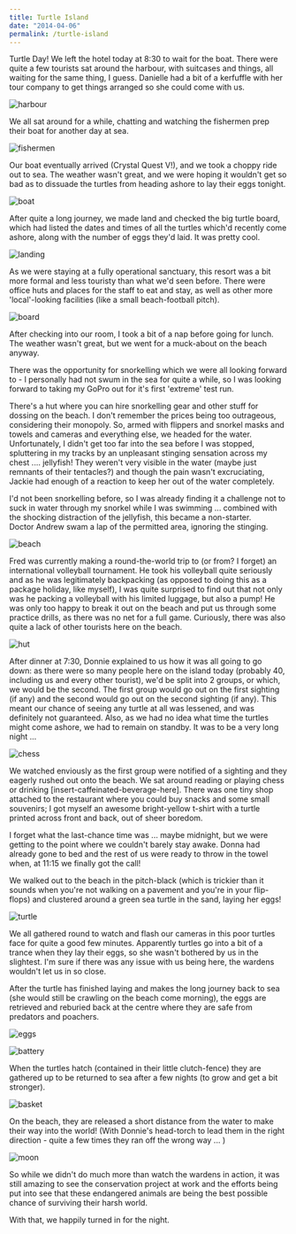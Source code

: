 ```yaml
---
title: Turtle Island
date: "2014-04-06"
permalink: /turtle-island
---
```

Turtle Day!
We left the hotel today at 8:30 to wait for the boat. There were quite a few tourists sat around the harbour, with suitcases and things, all waiting for the same thing, I guess. Danielle had a bit of a kerfuffle with her tour company to get things arranged so she could come with us.

![](/assets/harbour.jpg "harbour")

We all sat around for a while, chatting and watching the fishermen prep their boat for another day at sea.

![](/assets/fishermen.jpg "fishermen")

Our boat eventually arrived (Crystal Quest V!), and we took a choppy ride out to sea. The weather wasn't great, and we were hoping it wouldn't get so bad as to dissuade the turtles from heading ashore to lay their eggs tonight.

![](/assets/boat1.jpg "boat")

After quite a long journey, we made land and checked the big turtle board, which had listed the dates and times of all the turtles which'd recently come ashore, along with the number of eggs they'd laid. It was pretty cool.

![](/assets/landing.jpg "landing")

As we were staying at a fully operational sanctuary, this resort was a bit more formal and less touristy than what we'd seen before. There were office huts and places for the staff to eat and stay, as well as other more 'local'-looking facilities (like a small beach-football pitch).

![](/assets/board.jpg "board")

After checking into our room, I took a bit of a nap before going for lunch. The weather wasn't great, but we went for a muck-about on the beach anyway.

There was the opportunity for snorkelling which we were all looking forward to - I personally had not swum in the sea for quite a while, so I was looking forward to taking my GoPro out for it's first 'extreme' test run.

There's a hut where you can hire snorkelling gear and other stuff for dossing on the beach. I don't remember the prices being too outrageous, considering their monopoly. So, armed with flippers and snorkel masks and towels and cameras and everything else, we headed for the water. Unfortunately, I didn't get too far into the sea before I was stopped, spluttering in my tracks by an unpleasant stinging sensation across my chest .... jellyfish! They weren't very visible in the water (maybe just remnants of their tentacles?) and though the pain wasn't excruciating, Jackie had enough of a reaction to keep her out of the water completely.

I'd not been snorkelling before, so I was already finding it a challenge not to suck in water through my snorkel while I was swimming ... combined with the shocking distraction of the jellyfish, this became a non-starter. Doctor Andrew swam a lap of the permitted area, ignoring the stinging.

![](/assets/beach.jpg "beach")

Fred was currently making a round-the-world trip to (or from? I forget) an international volleyball tournament. He took his volleyball quite seriously and as he was legitimately backpacking (as opposed to doing this as a package holiday, like myself), I was quite surprised to find out that not only was he packing a volleyball with his limited luggage, but also a pump! He was only too happy to break it out on the beach and put us through some practice drills, as there was no net for a full game. Curiously, there was also quite a lack of other tourists here on the beach.

![](/assets/hut.jpg "hut")

After dinner at 7:30, Donnie explained to us how it was all going to go down: as there were so many people here on the island today (probably 40, including us and every other tourist), we'd be split into 2 groups, or which, we would be the second. The first group would go out on the first sighting (if any) and the second would go out on the second sighting (if any). This meant our chance of seeing any turtle at all was lessened, and was definitely not guaranteed. Also, as we had no idea what time the turtles might come ashore, we had to remain on standby. It was to be a very long night ...

![](/assets/chess.jpg "chess")

We watched enviously as the first group were notified of a sighting and they eagerly rushed out onto the beach. We sat around reading or playing chess or drinking [insert-caffeinated-beverage-here]. There was one tiny shop attached to the restaurant where you could buy snacks and some small souvenirs; I got myself an awesome bright-yellow t-shirt with a turtle printed across front and back, out of sheer boredom.

I forget what the last-chance time was ... maybe midnight, but we were getting to the point where we couldn't barely stay awake. Donna had already gone to bed and the rest of us were ready to throw in the towel when, at 11:15 we finally got the call!

We walked out to the beach in the pitch-black (which is trickier than it sounds when you're not walking on a pavement and you're in your flip-flops) and clustered around a green sea turtle in the sand, laying her eggs!

![](/assets/turtle.jpg "turtle")

We all gathered round to watch and flash our cameras in this poor turtles face for quite a good few minutes. Apparently turtles go into a bit of a trance when they lay their eggs, so she wasn't bothered by us in the slightest. I'm sure if there was any issue with us being here, the wardens wouldn't let us in so close.

After the turtle has finished laying and makes the long journey back to sea (she would still be crawling on the beach come morning), the eggs are retrieved and reburied back at the centre where they are safe from predators and poachers.

![](/assets/eggs.jpg "eggs")

![](/assets/battery.jpg "battery")

When the turtles hatch (contained in their little clutch-fence) they are gathered up to be returned to sea after a few nights (to grow and get a bit stronger).

![](/assets/basket.jpg "basket")

On the beach, they are released a short distance from the water to make their way into the world! (With Donnie's head-torch to lead them in the right direction - quite a few times they ran off the wrong way ... )

![](/assets/moon.jpg "moon")

So while we didn't do much more than watch the wardens in action, it was still amazing to see the conservation project at work and the efforts being put into see that these endangered animals are being the best possible chance of surviving their harsh world.

With that, we happily turned in for the night.

